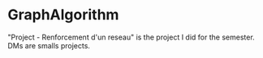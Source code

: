 # GraphAlgorithm
"Project - Renforcement d'un reseau" is the project I did for the semester.\
DMs are smalls projects.

